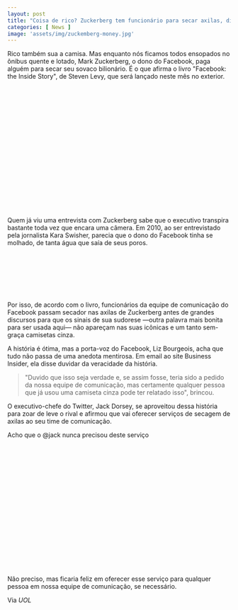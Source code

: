 ```yaml
---
layout: post
title: "Coisa de rico? Zuckerberg tem funcionário para secar axilas, diz livro"
categories: [ News ]
image: 'assets/img/zuckemberg-money.jpg'
---
```


Rico também sua a camisa. Mas enquanto nós ficamos todos ensopados no ônibus quente e lotado, Mark Zuckerberg, o dono do Facebook, paga alguém para secar seu sovaco bilionário. É o que afirma o livro "Facebook: the Inside Story", de Steven Levy, que será lançado neste mês no exterior.

<!-- QUADRADO -->
<script async src="//pagead2.googlesyndication.com/pagead/js/adsbygoogle.js"></script>
<ins class="adsbygoogle"
style="display:inline-block;width:336px;height:280px"
data-ad-client="ca-pub-2838251107855362"
data-ad-slot="5351066970"></ins>
<script>
(adsbygoogle = window.adsbygoogle || []).push({});
</script>

Quem já viu uma entrevista com Zuckerberg sabe que o executivo transpira bastante toda vez que encara uma câmera. Em 2010, ao ser entrevistado pela jornalista Kara Swisher, parecia que o dono do Facebook tinha se molhado, de tanta água que saía de seus poros.

<!-- MINI ANÚNCIO -->
<script async src="//pagead2.googlesyndication.com/pagead/js/adsbygoogle.js"></script>
<!-- Games Root -->
<ins class="adsbygoogle"
style="display:inline-block;width:730px;height:95px"
data-ad-client="ca-pub-2838251107855362"
data-ad-slot="5351066970"></ins>
<script>
(adsbygoogle = window.adsbygoogle || []).push({});
</script>

Por isso, de acordo com o livro, funcionários da equipe de comunicação do Facebook passam secador nas axilas de Zuckerberg antes de grandes discursos para que os sinais de sua sudorese —outra palavra mais bonita para ser usada aqui— não apareçam nas suas icônicas e um tanto sem-graça camisetas cinza.

<!-- RETANGULO LARGO 2 -->
<script async src="//pagead2.googlesyndication.com/pagead/js/adsbygoogle.js"></script>
<ins class="adsbygoogle"
style="display:block; text-align:center;"
data-ad-layout="in-article"
data-ad-format="fluid"
data-ad-client="ca-pub-2838251107855362"
data-ad-slot="8549252987"></ins>
<script>
(adsbygoogle = window.adsbygoogle || []).push({});
</script>

A história é ótima, mas a porta-voz do Facebook, Liz Bourgeois, acha que tudo não passa de uma anedota mentirosa. Em email ao site Business Insider, ela disse duvidar da veracidade da história.

> "Duvido que isso seja verdade e, se assim fosse, teria sido a pedido da nossa equipe de comunicação, mas certamente qualquer pessoa que já usou uma camiseta cinza pode ter relatado isso", brincou.

<!-- RETANGULO LARGO -->
<script async src="https://pagead2.googlesyndication.com/pagead/js/adsbygoogle.js"></script>
<!-- Informat -->
<ins class="adsbygoogle"
style="display:block"
data-ad-client="ca-pub-2838251107855362"
data-ad-slot="2327980059"
data-ad-format="auto"
data-full-width-responsive="true"></ins>
<script>
(adsbygoogle = window.adsbygoogle || []).push({});
</script>

O executivo-chefe do Twitter, Jack Dorsey, se aproveitou dessa história para zoar de leve o rival e afirmou que vai oferecer serviços de secagem de axilas ao seu time de comunicação.

Acho que o @jack nunca precisou deste serviço

<!-- QUADRADO -->
<script async src="//pagead2.googlesyndication.com/pagead/js/adsbygoogle.js"></script>
<ins class="adsbygoogle"
style="display:inline-block;width:336px;height:280px"
data-ad-client="ca-pub-2838251107855362"
data-ad-slot="5351066970"></ins>
<script>
(adsbygoogle = window.adsbygoogle || []).push({});
</script>


Não preciso, mas ficaria feliz em oferecer esse serviço para qualquer pessoa em nossa equipe de comunicação, se necessário.

Via *UOL*
